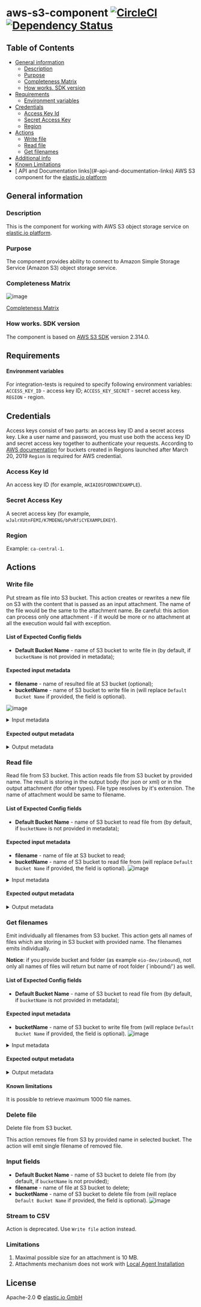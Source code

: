 # aws-s3-component [![CircleCI](https://circleci.com/gh/elasticio/aws-s3-component.svg?style=svg)](https://circleci.com/gh/elasticio/aws-s3-component) [![Dependency Status][daviddm-image]][daviddm-url]
## Table of Contents

* [General information](#general-information)
   * [Description](#description)
   * [Purpose](#purpose)
   * [Completeness Matrix](#completeness-matrix)
   * [How works. SDK version](#how-works.-sdk-version)
* [Requirements](#requirements)
   * [Environment variables](#environment-variables)
* [Credentials](#credentials)
     * [Access Key Id](#access-key-id)
     * [Secret Access Key](#secret-access-key)
     * [Region](#region)
* [Actions](#actions)
   * [Write file](#write-file)
   * [Read file](#read-file)
   * [Get filenames](#get-filenames)
* [Additional info](#additional-info)
* [Known Limitations](#known-limitations)
* [<External System> API and Documentation links](#<external system>-api-and-documentation-links)
AWS S3 component for the [elastic.io platform](http://www.elastic.io 'elastic.io platform')

## General information  
### Description  
This is the component for working with AWS S3 object storage service on [elastic.io platform](http://www.elastic.io/ "elastic.io platform").

### Purpose  
The component provides ability to connect to Amazon Simple Storage Service (Amazon S3) object storage service.

### Completeness Matrix
![image](https://user-images.githubusercontent.com/36419533/70732156-97b31680-1d10-11ea-826f-5a2dd55b8251.png)

[Completeness Matrix](https://docs.google.com/spreadsheets/d/1LhKgsTvF32YAmBRh742YxnkrMEGlPEERJc9B6pj4L6E/edit#gid=0)

### How works. SDK version  
The component is based on [AWS S3 SDK](https://aws.amazon.com/sdk-for-node-js/ 'SDK for NodeJS') version 2.314.0.

## Requirements

#### Environment variables
For integration-tests is required to specify following environment variables:
`ACCESS_KEY_ID` - access key ID;
`ACCESS_KEY_SECRET` - secret access key.
`REGION` - region.

## Credentials
Access keys consist of two parts: an access key ID and a secret access key. 
Like a user name and password, you must use both the access key ID and secret access key together to authenticate your requests.
According to [AWS documentation](https://docs.aws.amazon.com/AmazonS3/latest/dev/UsingBucket.html#access-bucket-intro) for buckets created in Regions launched after March 20, 2019 `Region` is required for AWS credential.
### Access Key Id
An access key ID (for example, `AKIAIOSFODNN7EXAMPLE`).

### Secret Access Key
A secret access key (for example, `wJalrXUtnFEMI/K7MDENG/bPxRfiCYEXAMPLEKEY`).

### Region
Example: `ca-central-1`.
 

## Actions
### Write file
Put stream as file into S3 bucket.
This action creates or rewrites a new file on S3 with the content that is passed as an input attachment.
The name of the file would be the same to the attachment name.
Be careful: this action can process only one attachment - if it would be more or no attachment at all the execution would fail with exception.
#### List of Expected Config fields
 - **Default Bucket Name** - name of S3 bucket to write file in (by default, if `bucketName` is not provided in metadata);
 
#### Expected input metadata
 - **filename** - name of resulted file at S3 bucket (optional);
 - **bucketName** - name of S3 bucket to write file in (will replace `Default Bucket Name` if provided, the field is optional).
 
![image](https://user-images.githubusercontent.com/40201204/59688384-448b5b80-91e6-11e9-8dd0-e007983055c8.png)

<details> 
<summary>Input metadata</summary>

```json
{
  "type": "object",
  "properties": {
    "filename": {
      "type": "string",
      "required": false
    },
    "bucketName": {
      "type": "string",
      "required": false
    }
  }
}
```
</details>

#### Expected output metadata

<details> 
<summary>Output metadata</summary>

```json
{
  "type": "object",
  "properties": {
    "ETag": {
      "type": "string",
      "required": true
    },
    "Location": {
      "type": "string",
      "required": false
    },
    "Key": {
      "type": "string",
      "required": true
    },
    "Bucket": {
      "type": "string",
      "required": true
    }
  }
}
```
</details>

### Read file  
Read file from S3 bucket.
This action reads file from S3 bucket by provided name. The result is storing in the output body (for json or xml) or in the output attachment (for other types).
File type resolves by it's extension. The name of attachment would be same to filename.

#### List of Expected Config fields
 - **Default Bucket Name** - name of S3 bucket to read file from (by default, if `bucketName` is not provided in metadata);
 
#### Expected input metadata
 - **filename** - name of file at S3 bucket to read;
 - **bucketName** - name of S3 bucket to read file from (will replace `Default Bucket Name` if provided, the field is optional).
![image](https://user-images.githubusercontent.com/40201204/59688635-ced3bf80-91e6-11e9-8c17-a172a1dadce2.png)

<details> 
<summary>Input metadata</summary>

```json
{
  "type": "object",
  "properties": {
    "filename": {
      "type": "string",
      "required": true
    },
    "bucketName": {
      "type": "string",
      "required": false
    }
  }
}
```
</details>

#### Expected output metadata

<details> 
<summary>Output metadata</summary>

```json
{
  "type": "object",
  "properties": {
    "filename": {
      "type": "string",
      "required": true
    }
  }
}
```
</details>

### Get filenames
Emit individually all filenames from S3 bucket.
This action gets all names of files which are storing in S3 bucket with provided name. 
The filenames emits individually.

**Notice**: if you provide bucket and folder (as example `eio-dev/inbound`), not only all names of files will  return but name of root folder (`inbound/') as well.

#### List of Expected Config fields
 - **Default Bucket Name** - name of S3 bucket to read file from (by default, if `bucketName` is not provided in metadata);

#### Expected input metadata
 - **bucketName** - name of S3 bucket to write file from (will replace `Default Bucket Name` if provided, the field is optional).
![image](https://user-images.githubusercontent.com/40201204/59688813-1fe3b380-91e7-11e9-8f54-a90b2b601eea.png)
<details> 
<summary>Input metadata</summary>

```json
{
  "type": "object",
  "properties": {
    "bucketName": {
      "type": "string",
      "required": false
    }
  }
}
```
</details>

#### Expected output metadata

<details> 
<summary>Output metadata</summary>

```json
{
  "type": "object",
  "properties": {
    "ETag": {
      "type": "string",
      "required": true
    },
    "Location": {
      "type": "string",
      "required": false
    },
    "Key": {
      "type": "string",
      "required": true
    },
    "Bucket": {
      "type": "string",
      "required": true
    }
  }
}
```
</details>

#### Known limitations
It is possible to retrieve maximum 1000 file names.

### Delete file
Delete file from S3 bucket.

This action removes file from S3 by provided name in selected bucket. The action will emit single filename of removed file.
### Input fields
 - **Default Bucket Name** - name of S3 bucket to delete file from (by default, if `bucketName` is not provided);
 - **filename** - name of file at S3 bucket to delete;
 - **bucketName** - name of S3 bucket to delete file from (will replace `Default Bucket Name` if provided, the field is optional).
![image](https://user-images.githubusercontent.com/40201204/59688635-ced3bf80-91e6-11e9-8c17-a172a1dadce2.png)

### Stream to CSV
Action is deprecated. Use `Write file` action instead.

### Limitations

1. Maximal possible size for an attachment is 10 MB.
2. Attachments mechanism does not work with [Local Agent Installation](https://support.elastic.io/support/solutions/articles/14000076461-announcing-the-local-agent-)

## License

Apache-2.0 © [elastic.io GmbH](http://elastic.io)

[travis-image]: https://travis-ci.org/elasticio/aws-s3-component.svg?branch=master
[travis-url]: https://travis-ci.org/elasticio/aws-s3-component
[daviddm-image]: https://david-dm.org/elasticio/aws-s3-component.svg?theme=shields.io
[daviddm-url]: https://david-dm.org/elasticio/aws-s3-component
